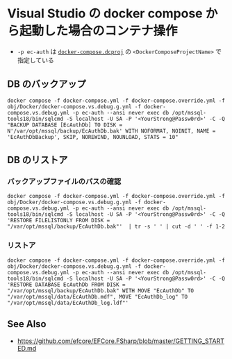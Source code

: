 # Visual Studio の docker compose から起動した場合のコンテナ操作

- `-p ec-auth` は [`docker-compose.dcproj`](./docker-compose.dcproj) の `<DockerComposeProjectName>` で指定している

## DB のバックアップ

``` shell
docker compose -f docker-compose.yml -f docker-compose.override.yml -f obj/Docker/docker-compose.vs.debug.g.yml -f docker-compose.vs.debug.yml -p ec-auth --ansi never exec db /opt/mssql-tools18/bin/sqlcmd -S localhost -U SA -P '<YourStrong@Passw0rd>' -C -Q "BACKUP DATABASE [EcAuthDb] TO DISK = N'/var/opt/mssql/backup/EcAuthDb.bak' WITH NOFORMAT, NOINIT, NAME = 'EcAuthDbBackup', SKIP, NOREWIND, NOUNLOAD, STATS = 10"
```

## DB のリストア

### バックアップファイルのパスの確認
``` shell
docker compose -f docker-compose.yml -f docker-compose.override.yml -f obj/Docker/docker-compose.vs.debug.g.yml -f docker-compose.vs.debug.yml -p ec-auth --ansi never exec db /opt/mssql-tools18/bin/sqlcmd -S localhost -U SA -P '<YourStrong@Passw0rd>' -C -Q 'RESTORE FILELISTONLY FROM DISK = "/var/opt/mssql/backup/EcAuthDb.bak"'  | tr -s ' ' | cut -d ' ' -f 1-2
```

### リストア

``` shell
docker compose -f docker-compose.yml -f docker-compose.override.yml -f obj/Docker/docker-compose.vs.debug.g.yml -f docker-compose.vs.debug.yml -p ec-auth --ansi never exec db /opt/mssql-tools18/bin/sqlcmd -S localhost -U SA -P '<YourStrong@Passw0rd>' -C -Q 'RESTORE DATABASE EcAuthDb FROM DISK = "/var/opt/mssql/backup/EcAuthDb.bak" WITH MOVE "EcAuthDb" TO "/var/opt/mssql/data/EcAuthDb.mdf", MOVE "EcAuthDb_log" TO "/var/opt/mssql/data/EcAuthDb_log.ldf"'
```

## See Also
- https://github.com/efcore/EFCore.FSharp/blob/master/GETTING_STARTED.md
